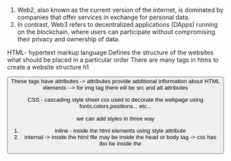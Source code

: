 1) Web2, also known as the current version of the internet, is dominated by companies that offer services in exchange for personal data. 
2) In contrast, Web3 refers to decentralized applications (DApps) running on the blockchain, where users can participate without compromising their privacy and ownership of data.

HTML- hypertext markup language
Defines the structure of the websites what should be placed in a particular order 
There are many tags in htms to create a website structure h1 <img> <p> <a> <button> <form>
These tags have attributes -> attributes provide additional information about HTML elements --> for img tag there eill be src and alt attributes 


CSS - cascading style sheet
css used to decorate the webpage using fonts,colors,positions... etc...

we can add styles in three way 
1) inline - inside the html elements using style attribute
2) internal -> inside the html file may be inside the head or body tag -> css has tbo be inside the <style> tag
3) external -> using external file may be common file for many files

there are many things in css learn by experience and use tailwind css this will easy to code having prebuild class names

Always use chrome developer tools to debug the CSS easily -> we can change the things and look how it will look dynamicaly




JAVASCRIPT
1) Interpreted -  javascript execute line by line at runtime (in otherlanguages like c c++ java rust they are compiled and run the code there will be lot of checks in the compilation stage it is the good thing afterthis the code will run fast) javascript will be prone to more run time errors
2) Dynamically typed (loosely typed)  - variables in JS are not bound to a specific data types,we can change the datatype of the variable in the run time
3) Single Threaded - it process one task at a time (Utilises only one cpu)
4) Garbage collector - JS automatically manages the garbage collection

syntax of javascript

let name = 'teju';
const age = 24;
var isStudent = true;


function sum(a,b) {  //function declaration
return a+b;
}
let ans = sum(2,3);  //valling a function
console.log(ans);


I/O heavy operations :-
accesing a file -> from the cpu(may take 3 sec or  10 seconds or it will be occoupied by other resources)
starting a clock
http requests

const fs = require('fs');
const contents = fs.readFileSync("a.txt','utf-8');
console.log(contents);

